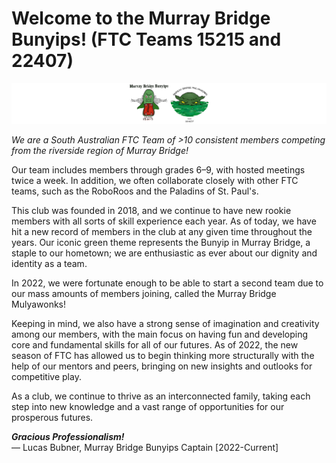 # Welcome to the Murray Bridge Bunyips! (FTC Teams 15215 and 22407)
![Murray Bridge Bunyips and Mulyawonks Logos (15215 + 22407)](/bunyipslogos.png)

*We are a South Australian FTC Team of >10 consistent members competing from the riverside region of Murray Bridge!*  

Our team includes members through grades 6–9, with hosted meetings twice a week. In addition, we often collaborate closely with other FTC teams, such as the RoboRoos and the Paladins of St. Paul's.  

This club was founded in 2018, and we continue to have new rookie members with all sorts of skill experience each year. As of today, we have hit a new record of members in the club at any given time throughout the years. Our iconic green theme represents the Bunyip in Murray Bridge, a staple to our hometown; we are enthusiastic as ever about our dignity and identity as a team.  

In 2022, we were fortunate enough to be able to start a second team due to our mass amounts of members joining, called the Murray Bridge Mulyawonks!

Keeping in mind, we also have a strong sense of imagination and creativity among our members, with the main focus on having fun and developing core and fundamental skills for all of our futures. As of 2022, the new season of FTC has allowed us to begin thinking more structurally with the help of our mentors and peers, bringing on new insights and outlooks for competitive play.  

As a club, we continue to thrive as an interconnected family, taking each step into new knowledge and a vast range of opportunities for our prosperous futures.  

***Gracious Professionalism!***  
— Lucas Bubner, Murray Bridge Bunyips Captain [2022-Current]
